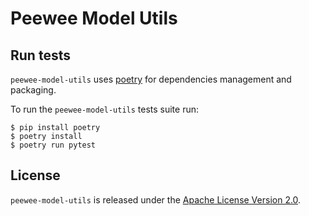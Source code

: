 # Peewee Model Utils


## Run tests

`peewee-model-utils` uses [poetry](https://python-poetry.org/) for dependencies management and packaging.

To run the `peewee-model-utils` tests suite run:

```
$ pip install poetry
$ poetry install
$ poetry run pytest
```


## License

`peewee-model-utils` is released under the [Apache License Version 2.0](https://www.apache.org/licenses/LICENSE-2.0).